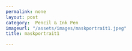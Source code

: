 ```yaml
---
permalink: none
layout: post
category:  Pencil & Ink Pen
imageurl: "/assets/images/maskportrait1.jpeg"
title: maskportrait1

---
```

